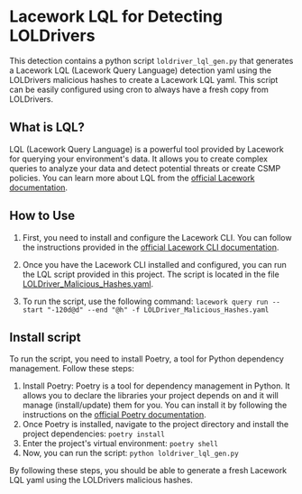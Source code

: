 # Lacework LQL for Detecting LOLDrivers

This detection contains a python script `loldriver_lql_gen.py` that generates a Lacework LQL (Lacework Query Language) detection yaml using the LOLDrivers malicious hashes to create a Lacework LQL yaml. This script can be easily configured using cron to always have a fresh copy from LOLDrivers. 

## What is LQL?

LQL (Lacework Query Language) is a powerful tool provided by Lacework for querying your environment's data. It allows you to create complex queries to analyze your data and detect potential threats or create CSMP policies. You can learn more about LQL from the [official Lacework documentation](https://docs.lacework.net/cli/lql-queries).

## How to Use

1. First, you need to install and configure the Lacework CLI. You can follow the instructions provided in the [official Lacework CLI documentation](https://docs.lacework.net/cli/).

2. Once you have the Lacework CLI installed and configured, you can run the LQL script provided in this project. The script is located in the file [LOLDriver_Malicious_Hashes.yaml](LOLDriver_Malicious_Hashes.yaml).

3. To run the script, use the following command:
`lacework query run --start "-120d@d" --end "@h" -f LOLDriver_Malicious_Hashes.yaml`


## Install script

To run the script, you need to install Poetry, a tool for Python dependency management. Follow these steps:

1. Install Poetry: Poetry is a tool for dependency management in Python. It allows you to declare the libraries your project depends on and it will manage (install/update) them for you. You can install it by following the instructions on the [official Poetry documentation](https://python-poetry.org/docs/#installation).
2. Once Poetry is installed, navigate to the project directory and install the project dependencies: `poetry install`
3. Enter the project's virtual environment: `poetry shell`
4. Now, you can run the script: `python loldriver_lql_gen.py`


By following these steps, you should be able to generate a fresh Lacework LQL yaml using the LOLDrivers malicious hashes.
